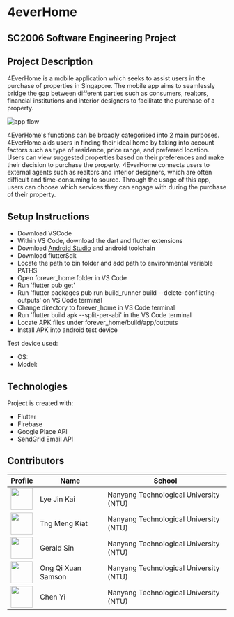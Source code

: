 # 4everHome

## SC2006 Software Engineering Project

## Project Description

4EverHome is a mobile application which seeks to assist users in the purchase of properties in Singapore. The mobile app aims to seamlessly bridge the gap between different parties such as consumers, realtors, financial institutions and interior designers to facilitate the purchase of a property.

![app flow](https://user-images.githubusercontent.com/77598625/229779826-5a7a40be-6bef-451c-9348-327a1d9d5475.png)

4EverHome's functions can be broadly categorised into 2 main purposes.
4EverHome aids users in finding their ideal home by taking into account factors such as type of residence, price range, and preferred location. Users can view suggested properties based on their preferences and make their decision to purchase the property.
4EverHome connects users to external agents such as realtors and interior designers, which are often difficult and time-consuming to source. Through the usage of this app, users can choose which services they can engage with during the purchase of their property.


## Setup Instructions

- Download VSCode
- Within VS Code, download the dart and flutter extensions
- Download [Android Studio](https://developer.android.com/studio/install) and android toolchain
- Download flutterSdk 
- Locate the path to bin folder and add path to environmental variable PATHS
- Open forever_home folder in VS Code
- Run 'flutter pub get'
- Run 'flutter packages pub run build_runner build --delete-conflicting-outputs' on VS Code terminal
- Change directory to forever_home in VS Code terminal
- Run 'flutter build apk --split-per-abi' in the VS Code terminal
- Locate APK files under forever_home/build/app/outputs
- Install APK into android test device

Test device used:
- OS:
- Model:


## Technologies

Project is created with:

- Flutter
- Firebase
- Google Place API
- SendGrid Email API

## Contributors

| Profile                                                                                                                                           | Name             | School                                 |
| ------------------------------------------------------------------------------------------------------------------------------------------------- | ---------------- | -------------------------------------- |
| <a href='https://github.com/jklye' title='jklye'> <img src='https://github.com/jklye.png' height='50' width='50'/></a> | Lye Jin Kai       | Nanyang Technological University (NTU) |
| <a href='https://github.com/kiatCodes' title='kiatCodes'> <img src='https://github.com/kiatCodes.png' height='50' width='50'/></a>                   | Tng Meng Kiat | Nanyang Technological University (NTU) |
| <a href='https://github.com/jialatsin' title='jialatsin'> <img src='https://github.com/jialatsin.png' height='50' width='50'/></a>                   | Gerald Sin | Nanyang Technological University (NTU) |
| <a href='https://github.com/SamsonOngqx' title='SamsonOngqx'> <img src='https://github.com/SamsonOngqx.png' height='50' width='50'/></a>                   | Ong Qi Xuan Samson | Nanyang Technological University (NTU) |
| <a href='https://github.com/chenyi1491' title='chenyi1491'> <img src='https://github.com/chenyi1491.png' height='50' width='50'/></a>                   | Chen Yi | Nanyang Technological University (NTU) |


